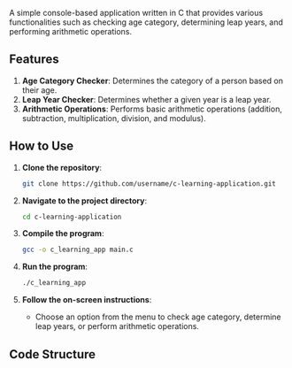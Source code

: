 
A simple console-based application written in C that provides various functionalities such as checking age category, determining leap years, and performing arithmetic operations.

## Features

1. **Age Category Checker**: Determines the category of a person based on their age.
2. **Leap Year Checker**: Determines whether a given year is a leap year.
3. **Arithmetic Operations**: Performs basic arithmetic operations (addition, subtraction, multiplication, division, and modulus).

## How to Use

1. **Clone the repository**:
    ```bash
    git clone https://github.com/username/c-learning-application.git
    ```

2. **Navigate to the project directory**:
    ```bash
    cd c-learning-application
    ```

3. **Compile the program**:
    ```bash
    gcc -o c_learning_app main.c
    ```

4. **Run the program**:
    ```bash
    ./c_learning_app
    ```

5. **Follow the on-screen instructions**:
    - Choose an option from the menu to check age category, determine leap years, or perform arithmetic operations.

## Code Structure
